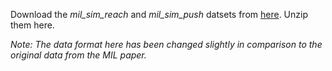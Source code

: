 Download the _mil_sim_reach_ and _mil_sim_push_ datsets from [here](https://www.doc.ic.ac.uk/~slj12/data/mil_data.zip). Unzip them here.

_Note: The data format here has been changed slightly in comparison to the original data from the MIL paper._
